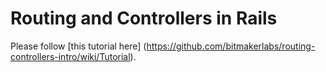 # Routing and Controllers in Rails

Please follow [this tutorial here] (https://github.com/bitmakerlabs/routing-controllers-intro/wiki/Tutorial).



